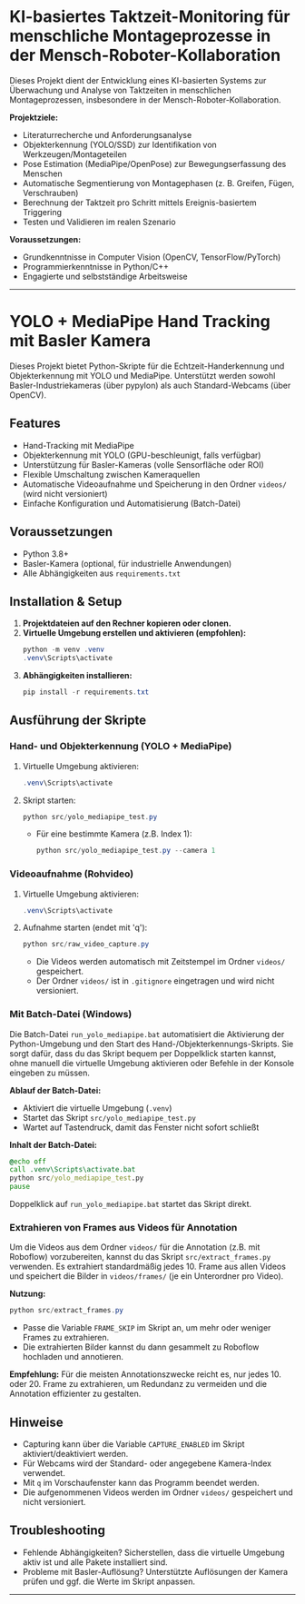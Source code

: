 # KI-basiertes Taktzeit-Monitoring für menschliche Montageprozesse in der Mensch-Roboter-Kollaboration

Dieses Projekt dient der Entwicklung eines KI-basierten Systems zur Überwachung und Analyse von Taktzeiten in menschlichen Montageprozessen, insbesondere in der Mensch-Roboter-Kollaboration.

**Projektziele:**
- Literaturrecherche und Anforderungsanalyse
- Objekterkennung (YOLO/SSD) zur Identifikation von Werkzeugen/Montageteilen
- Pose Estimation (MediaPipe/OpenPose) zur Bewegungserfassung des Menschen
- Automatische Segmentierung von Montagephasen (z. B. Greifen, Fügen, Verschrauben)
- Berechnung der Taktzeit pro Schritt mittels Ereignis-basiertem Triggering
- Testen und Validieren im realen Szenario

**Voraussetzungen:**
- Grundkenntnisse in Computer Vision (OpenCV, TensorFlow/PyTorch)
- Programmierkenntnisse in Python/C++
- Engagierte und selbstständige Arbeitsweise

---

# YOLO + MediaPipe Hand Tracking mit Basler Kamera

Dieses Projekt bietet Python-Skripte für die Echtzeit-Handerkennung und Objekterkennung mit YOLO und MediaPipe. Unterstützt werden sowohl Basler-Industriekameras (über pypylon) als auch Standard-Webcams (über OpenCV).

## Features
- Hand-Tracking mit MediaPipe
- Objekterkennung mit YOLO (GPU-beschleunigt, falls verfügbar)
- Unterstützung für Basler-Kameras (volle Sensorfläche oder ROI)
- Flexible Umschaltung zwischen Kameraquellen
- Automatische Videoaufnahme und Speicherung in den Ordner `videos/` (wird nicht versioniert)
- Einfache Konfiguration und Automatisierung (Batch-Datei)

## Voraussetzungen
- Python 3.8+
- Basler-Kamera (optional, für industrielle Anwendungen)
- Alle Abhängigkeiten aus `requirements.txt`

## Installation & Setup
1. **Projektdateien auf den Rechner kopieren oder clonen.**
2. **Virtuelle Umgebung erstellen und aktivieren (empfohlen):**
   ```powershell
   python -m venv .venv
   .venv\Scripts\activate
   ```
3. **Abhängigkeiten installieren:**
   ```powershell
   pip install -r requirements.txt
   ```

## Ausführung der Skripte

### Hand- und Objekterkennung (YOLO + MediaPipe)
1. Virtuelle Umgebung aktivieren:
   ```powershell
   .venv\Scripts\activate
   ```
2. Skript starten:
   ```powershell
   python src/yolo_mediapipe_test.py
   ```
   - Für eine bestimmte Kamera (z.B. Index 1):
     ```powershell
     python src/yolo_mediapipe_test.py --camera 1
     ```

### Videoaufnahme (Rohvideo)
1. Virtuelle Umgebung aktivieren:
   ```powershell
   .venv\Scripts\activate
   ```
2. Aufnahme starten (endet mit 'q'):
   ```powershell
   python src/raw_video_capture.py
   ```
   - Die Videos werden automatisch mit Zeitstempel im Ordner `videos/` gespeichert.
   - Der Ordner `videos/` ist in `.gitignore` eingetragen und wird nicht versioniert.

### Mit Batch-Datei (Windows)
Die Batch-Datei `run_yolo_mediapipe.bat` automatisiert die Aktivierung der Python-Umgebung und den Start des Hand-/Objekterkennungs-Skripts. Sie sorgt dafür, dass du das Skript bequem per Doppelklick starten kannst, ohne manuell die virtuelle Umgebung aktivieren oder Befehle in der Konsole eingeben zu müssen.

**Ablauf der Batch-Datei:**
- Aktiviert die virtuelle Umgebung (`.venv`)
- Startet das Skript `src/yolo_mediapipe_test.py`
- Wartet auf Tastendruck, damit das Fenster nicht sofort schließt

**Inhalt der Batch-Datei:**
```bat
@echo off
call .venv\Scripts\activate.bat
python src/yolo_mediapipe_test.py
pause
```

Doppelklick auf `run_yolo_mediapipe.bat` startet das Skript direkt.

### Extrahieren von Frames aus Videos für Annotation
Um die Videos aus dem Ordner `videos/` für die Annotation (z.B. mit Roboflow) vorzubereiten, kannst du das Skript `src/extract_frames.py` verwenden. Es extrahiert standardmäßig jedes 10. Frame aus allen Videos und speichert die Bilder in `videos/frames/` (je ein Unterordner pro Video).

**Nutzung:**
```powershell
python src/extract_frames.py
```
- Passe die Variable `FRAME_SKIP` im Skript an, um mehr oder weniger Frames zu extrahieren.
- Die extrahierten Bilder kannst du dann gesammelt zu Roboflow hochladen und annotieren.

**Empfehlung:**
Für die meisten Annotationszwecke reicht es, nur jedes 10. oder 20. Frame zu extrahieren, um Redundanz zu vermeiden und die Annotation effizienter zu gestalten.

## Hinweise
- Capturing kann über die Variable `CAPTURE_ENABLED` im Skript aktiviert/deaktiviert werden.
- Für Webcams wird der Standard- oder angegebene Kamera-Index verwendet.
- Mit `q` im Vorschaufenster kann das Programm beendet werden.
- Die aufgenommenen Videos werden im Ordner `videos/` gespeichert und nicht versioniert.

## Troubleshooting
- Fehlende Abhängigkeiten? Sicherstellen, dass die virtuelle Umgebung aktiv ist und alle Pakete installiert sind.
- Probleme mit Basler-Auflösung? Unterstützte Auflösungen der Kamera prüfen und ggf. die Werte im Skript anpassen.

---
